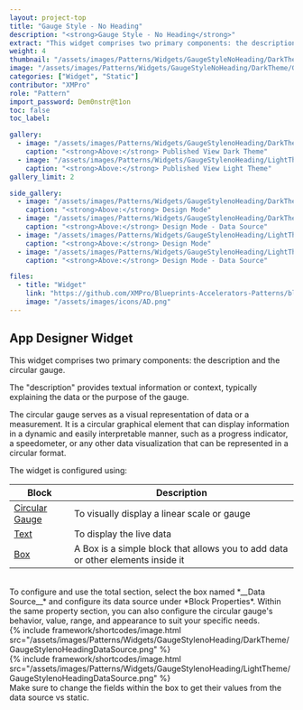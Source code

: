 ```yaml
---
layout: project-top
title: "Gauge Style - No Heading"
description: "<strong>Gauge Style - No Heading</strong>"
extract: "This widget comprises two primary components: the description and the circular gauge. The description provides textual information or context, typically explaining the data or the purpose of the gauge."
weight: 4
thumbnail: "/assets/images/Patterns/Widgets/GaugeStyleNoHeading/DarkTheme/GaugeStyleNoHeadingPublishedMode.png"
image: "/assets/images/Patterns/Widgets/GaugeStyleNoHeading/DarkTheme/GaugeStyleNoHeadingPublishedMode.png"
categories: ["Widget", "Static"]
contributor: "XMPro"
role: "Pattern"
import_password: Dem0nstr@t1on
toc: false
toc_label: 

gallery:
  - image: "/assets/images/Patterns/Widgets/GaugeStylenoHeading/DarkTheme/GaugeStylenoHeadingPublishedMode.png"
    caption: "<strong>Above:</strong> Published View Dark Theme"
  - image: "/assets/images/Patterns/Widgets/GaugeStylenoHeading/LightTheme/GaugeStylenoHeadingPublishedMode.png"
    caption: "<strong>Above:</strong> Published View Light Theme"
gallery_limit: 2

side_gallery:
  - image: "/assets/images/Patterns/Widgets/GaugeStylenoHeading/DarkTheme/GaugeStylenoHeadingDesignMode.png"
    caption: "<strong>Above:</strong> Design Mode"
  - image: "/assets/images/Patterns/Widgets/GaugeStylenoHeading/DarkTheme/GaugeStylenoHeadingDataSource.png"
    caption: "<strong>Above:</strong> Design Mode - Data Source"
  - image: "/assets/images/Patterns/Widgets/GaugeStylenoHeading/LightTheme/GaugeStylenoHeadingDesignMode.png"
    caption: "<strong>Above:</strong> Design Mode"
  - image: "/assets/images/Patterns/Widgets/GaugeStylenoHeading/LightTheme/GaugeStylenoHeadingDataSource.png"
    caption: "<strong>Above:</strong> Design Mode - Data Source"

files:
  - title: "Widget"
    link: "https://github.com/XMPro/Blueprints-Accelerators-Patterns/blob/master/Patterns/Widgets/Gauge%20Style%20No%20Heading.xwid"
    image: "/assets/images/icons/AD.png"
---
```


## App Designer Widget
This widget comprises two primary components: the description and the circular gauge. 

The "description" provides textual information or context, typically explaining the data or the purpose of the gauge. 

The circular gauge serves as a visual representation of data or a measurement. It is a circular graphical element that can display information in a dynamic and easily interpretable manner, such as a progress indicator, a speedometer, or any other data visualization that can be represented in a circular format.

The widget is configured using: 

| Block                                  | Description                                                  |
| -------------------------------------- | ------------------------------------------------------------ |
| [Circular Gauge](https://documentation.xmpro.com/blocks-toolbox/visualizations/circular-gauge) | To visually display a linear scale or gauge |
| [Text](https://documentation.xmpro.com/blocks-toolbox/basic/text) | To display the live data |
| [Box](https://documentation.xmpro.com/blocks-toolbox/layout/box-and-data-repeater-box) | A Box is a simple block that allows you to add data or other elements inside it |

<br />
To configure and use the total section, select the box named *__Data Source__* and configure its data source under *Block Properties*. Within the same property section, you can also configure the circular gauge's behavior, value, range, and appearance to suit your specific needs.
<div class="inline_image">{% include framework/shortcodes/image.html src="/assets/images/Patterns/Widgets/GaugeStylenoHeading/DarkTheme/GaugeStylenoHeadingDataSource.png" %}</div>
<div class="inline_image">{% include framework/shortcodes/image.html src="/assets/images/Patterns/Widgets/GaugeStylenoHeading/LightTheme/GaugeStylenoHeadingDataSource.png" %}</div>
Make sure to change the fields within the box to get their values from the data source vs static.